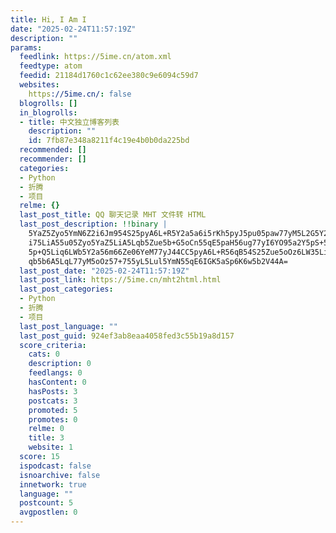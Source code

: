 ```yaml
---
title: Hi, I Am I
date: "2025-02-24T11:57:19Z"
description: ""
params:
  feedlink: https://5ime.cn/atom.xml
  feedtype: atom
  feedid: 21184d1760c1c62ee380c9e6094c59d7
  websites:
    https://5ime.cn/: false
  blogrolls: []
  in_blogrolls:
  - title: 中文独立博客列表
    description: ""
    id: 7fb87e348a8211f4c19e4b0b0da225bd
  recommended: []
  recommender: []
  categories:
  - Python
  - 折腾
  - 项目
  relme: {}
  last_post_title: QQ 聊天记录 MHT 文件转 HTML
  last_post_description: !!binary |
    5YaZ5Zyo5YmN6Z2i6Jm954S25pyA6L+R5Y2a5a6i5rKh5pyJ5pu05paw77yM5L2G5Y2a5L
    i75LiA55u05Zyo5YaZ5LiA5Lqb5Zue5b+G5oCn55qE5paH56ug77yI6YO95a2Y5pS+5Zyo
    5p+Q5Liq6LWb5Y2a56m66Ze06YeM77yJ44CC5pyA6L+R56qB54S25Zue5oOz6LW35LiA5L
    qb5b6A5LqL77yM5oOz57+755yL5Lul5YmN55qE6IGK5aSp6K6w5b2V44A=
  last_post_date: "2025-02-24T11:57:19Z"
  last_post_link: https://5ime.cn/mht2html.html
  last_post_categories:
  - Python
  - 折腾
  - 项目
  last_post_language: ""
  last_post_guid: 924ef3ab8eaa4058fed3c55b19a8d157
  score_criteria:
    cats: 0
    description: 0
    feedlangs: 0
    hasContent: 0
    hasPosts: 3
    postcats: 3
    promoted: 5
    promotes: 0
    relme: 0
    title: 3
    website: 1
  score: 15
  ispodcast: false
  isnoarchive: false
  innetwork: true
  language: ""
  postcount: 5
  avgpostlen: 0
---
```

